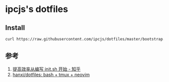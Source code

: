 # ipcjs's dotfiles

## Install

```sh
curl https://raw.githubusercontent.com/ipcjs/dotfiles/master/bootstrap.sh | bash
```

## 参考

1. [提高效率从编写 init.sh 开始 - 知乎](https://zhuanlan.zhihu.com/p/50080614)
2. [hanxi/dotfiles: bash + tmux + neovim](https://github.com/hanxi/dotfiles)